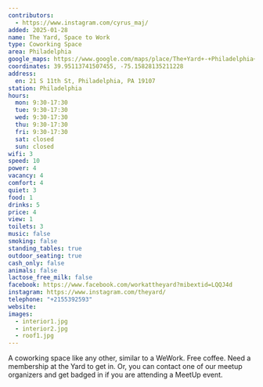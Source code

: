 ```yaml
---
contributors:
  - https://www.instagram.com/cyrus_maj/
added: 2025-01-28
name: The Yard, Space to Work
type: Coworking Space
area: Philadelphia
google_maps: https://www.google.com/maps/place/The+Yard+-+Philadelphia+Coworking+Office+Space/@39.9508989,-75.1584852,17z/data=!3m1!5s0x89c6c62c36d2c013:0x252200718600a6ac!4m15!1m8!3m7!1s0x89c6c628e2937959:0xacbbcc2e6855c908!2sThe+Yard+-+Philadelphia+Coworking+Office+Space!8m2!3d39.950944!4d-75.158302!10e5!16s%2Fg%2F11c617tf75!3m5!1s0x89c6c628e2937959:0xacbbcc2e6855c908!8m2!3d39.950944!4d-75.158302!16s%2Fg%2F11c617tf75?authuser=0&entry=ttu&g_ep=EgoyMDI1MDEyMi4wIKXMDSoASAFQAw%3D%3D
coordinates: 39.95113741507455, -75.15828135211228
address:
  en: 21 S 11th St, Philadelphia, PA 19107
station: Philadelphia
hours:
  mon: 9:30-17:30
  tue: 9:30-17:30
  wed: 9:30-17:30
  thu: 9:30-17:30
  fri: 9:30-17:30
  sat: closed
  sun: closed
wifi: 3
speed: 10
power: 4
vacancy: 4
comfort: 4
quiet: 3
food: 1
drinks: 5
price: 4
view: 1
toilets: 3
music: false
smoking: false
standing_tables: true
outdoor_seating: true
cash_only: false
animals: false
lactose_free_milk: false
facebook: https://www.facebook.com/workattheyard?mibextid=LQQJ4d
instagram: https://www.instagram.com/theyard/
telephone: "+2155392593"
website: 
images:
  - interior1.jpg
  - interior2.jpg
  - roof1.jpg
---
```


A coworking space like any other, similar to a WeWork. Free coffee. Need a membership at the Yard to get in. Or, you can contact one of our meetup organizers and get badged in if you are attending a MeetUp event.